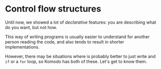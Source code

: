 # Control flow structures

Until now, we showed a lot of _declarative_ features: you are describing what do you want, but not how.

This way of writing programs is usually easier to understand for another person reading the code, and also tends to result in shorter implementations.

However, there may be situations where is probably better to just write and `if` or a `for` loop, so Komodo has both of these. Let's get to know them.
